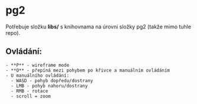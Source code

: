 # pg2

Potřebuje složku **libs/** s knihovnama na úrovni složky pg2 (takže mimo tuhle repo).

## Ovládání:
    - **P** - wireframe mode
    - **O** - přepíná mezi pohybem po křivce a manuálním ovládáním
    - U manuálního ovládání:
      - WASD - pohyb dopředu/dostrany
      - LMB - pohyb nahoru/dostrany
      - RMB - rotace
      - scroll = zoom